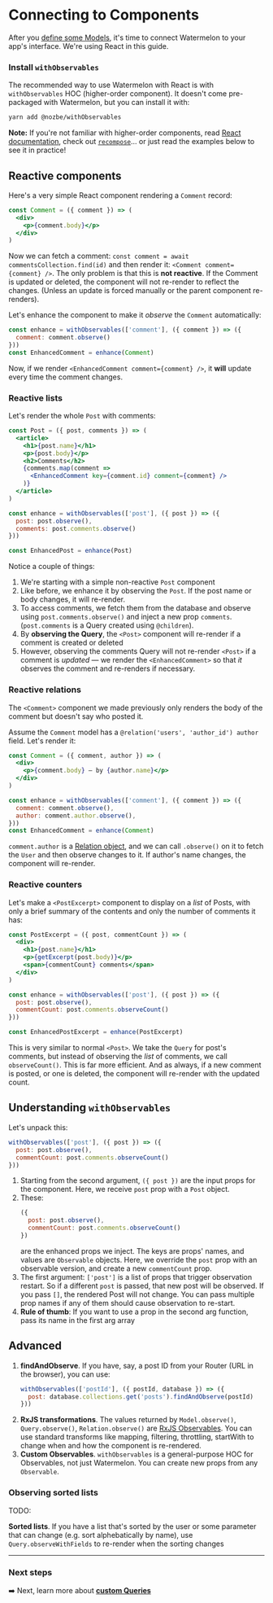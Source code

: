# Connecting to Components

After you [define some Models](./Model.md), it's time to connect Watermelon to your app's interface. We're using React in this guide.

### Install `withObservables`

The recommended way to use Watermelon with React is with `withObservables` HOC (higher-order component). It doesn't come pre-packaged with Watermelon, but you can install it with:

```bash
yarn add @nozbe/withObservables
```

**Note:** If you're not familiar with higher-order components, read [React documentation](https://reactjs.org/docs/higher-order-components.html), check out [`recompose`](https://github.com/acdlite/recompose)… or just read the examples below to see it in practice!

## Reactive components

Here's a very simple React component rendering a `Comment` record:

```jsx
const Comment = ({ comment }) => (
  <div>
    <p>{comment.body}</p>
  </div>
)
```

Now we can fetch a comment: `const comment = await commentsCollection.find(id)` and then render it: `<Comment comment={comment} />`. The only problem is that this is **not reactive**. If the Comment is updated or deleted, the component will not re-render to reflect the changes. (Unless an update is forced manually or the parent component re-renders).

Let's enhance the component to make it _observe_ the `Comment` automatically:

```jsx
const enhance = withObservables(['comment'], ({ comment }) => ({
  comment: comment.observe()
}))
const EnhancedComment = enhance(Comment)
```

Now, if we render `<EnhancedComment comment={comment} />`, it **will** update every time the comment changes.

### Reactive lists

Let's render the whole `Post` with comments:

```jsx
const Post = ({ post, comments }) => (
  <article>
    <h1>{post.name}</h1>
    <p>{post.body}</p>
    <h2>Comments</h2>
    {comments.map(comment =>
      <EnhancedComment key={comment.id} comment={comment} />
    )}
  </article>
)

const enhance = withObservables(['post'], ({ post }) => ({
  post: post.observe(),
  comments: post.comments.observe()
}))

const EnhancedPost = enhance(Post)
```

Notice a couple of things:

1. We're starting with a simple non-reactive `Post` component
2. Like before, we enhance it by observing the `Post`. If the post name or body changes, it will re-render.
3. To access comments, we fetch them from the database and observe using `post.comments.observe()` and inject a new prop `comments`. (`post.comments` is a Query created using `@children`).
4. By **observing the Query**, the `<Post>` component will re-render if a comment is created or deleted
5. However, observing the comments Query will not re-render `<Post>` if a comment is _updated_ — we render the `<EnhancedComment>` so that _it_ observes the comment and re-renders if necessary.

### Reactive relations

The `<Comment>` component we made previously only renders the body of the comment but doesn't say who posted it.

Assume the `Comment` model has a `@relation('users', 'author_id') author` field. Let's render it:

```jsx
const Comment = ({ comment, author }) => (
  <div>
    <p>{comment.body} — by {author.name}</p>
  </div>
)

const enhance = withObservables(['comment'], ({ comment }) => ({
  comment: comment.observe(),
  author: comment.author.observe(),
}))
const EnhancedComment = enhance(Comment)
```

`comment.author` is a [Relation object](./Relation.md), and we can call `.observe()` on it to fetch the `User` and then observe changes to it. If author's name changes, the component will re-render.

### Reactive counters

Let's make a `<PostExcerpt>` component to display on a *list* of Posts, with only a brief summary of the contents and only the number of comments it has:

```jsx
const PostExcerpt = ({ post, commentCount }) => (
  <div>
    <h1>{post.name}</h1>
    <p>{getExcerpt(post.body)}</p>
    <span>{commentCount} comments</span>
  </div>
)

const enhance = withObservables(['post'], ({ post }) => ({
  post: post.observe(),
  commentCount: post.comments.observeCount()
}))

const EnhancedPostExcerpt = enhance(PostExcerpt)
```

This is very similar to normal `<Post>`. We take the `Query` for post's comments, but instead of observing the _list_ of comments, we call `observeCount()`. This is far more efficient. And as always, if a new comment is posted, or one is deleted, the component will re-render with the updated count.

## Understanding `withObservables`

Let's unpack this:

```js
withObservables(['post'], ({ post }) => ({
  post: post.observe(),
  commentCount: post.comments.observeCount()
}))
```

1. Starting from the second argument, `({ post })` are the input props for the component. Here, we receive `post` prop with a `Post` object.
2. These:
    ```js
    ({
      post: post.observe(),
      commentCount: post.comments.observeCount()
    })
    ```
    are the enhanced props we inject. The keys are props' names, and values are `Observable` objects. Here, we override the `post` prop with an observable version, and create a new `commentCount` prop.
3. The first argument: `['post']` is a list of props that trigger observation restart. So if a different `post` is passed, that new post will be observed. If you pass `[]`, the rendered Post will not change. You can pass multiple prop names if any of them should cause observation to re-start.
4. **Rule of thumb**: If you want to use a prop in the second arg function, pass its name in the first arg array

## Advanced

1. **findAndObserve**. If you have, say, a post ID from your Router (URL in the browser), you can use:
   ```js
   withObservables(['postId'], ({ postId, database }) => ({
     post: database.collections.get('posts').findAndObserve(postId)
   }))
   ```
1. **RxJS transformations**. The values returned by `Model.observe()`, `Query.observe()`, `Relation.observe()` are [RxJS Observables](https://github.com/ReactiveX/rxjs). You can use standard transforms like mapping, filtering, throttling, startWith to change when and how the component is re-rendered.
1. **Custom Observables**. `withObservables` is a general-purpose HOC for Observables, not just Watermelon. You can create new props from any `Observable`.

### Observing sorted lists

TODO:

**Sorted lists**. If you have a list that's sorted by the user or some parameter that can change (e.g. sort alphebatically by name), use `Query.observeWithFields` to re-render when the sorting changes


* * *

### Next steps

➡️ Next, learn more about [**custom Queries**](./Query.md)
